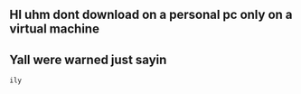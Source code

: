 ## HI uhm dont download on a personal pc only on a virtual machine
## Yall were warned just sayin
`ily`
